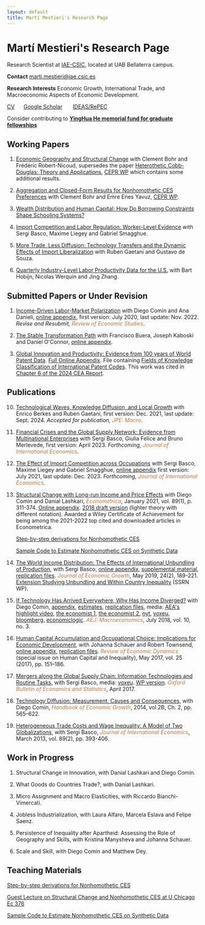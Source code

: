 ```yaml
---
layout: default
title: Martí Mestieri's Research Page
---
```

<style>
blue {
  color: #B47846;
   
}

</style>

# Martí Mestieri's Research Page
 <!-- #BFA887;  #AEBC21;
Senior Economist in the Economic Research Department at the Federal Reserve Bank of Chicago (on leave).
UPF Associate Professor and CREi Associate Researcher.
-->
Research Scientist at [IAE-CSIC](https://www.iae.csic.es/index.php?lang=ing), located at UAB Bellaterra campus.

**Contact** marti.mestieri@iae.csic.es
<!--
**Contact** marti.mestieri mestieri dot marti at gmail dot com.
-->

**Research Interests** Economic Growth, International Trade, and Macroeconomic Aspects of Economic Development.
<!--**CV** Available upon request
**Curriculum Vitae** [[pdf](https://www.dropbox.com/scl/fi/asfq1wqgbykn11m32qtmi/mestieri_cv_sept24.pdf?rlkey=g09o0sxegt0qhypn4b5stzq43&dl=0)]
-->

[CV](https://www.dropbox.com/scl/fi/49hvhu9yg5jm4z4eyeygy/mestieri_cv_sept24.pdf?rlkey=8h1g1ptjgbl00i7v8bq3mrh5e&dl=0)&nbsp; &nbsp; &nbsp;   [Google Scholar](https://scholar.google.com/citations?user=jXvJF9MAAAAJ&hl=ca) &nbsp; &nbsp; &nbsp;  [IDEAS/RePEC](https://ideas.repec.org/f/pme510.html)

Consider contributing to **[YingHua He memorial fund for graduate fellowships](https://riceconnect.rice.edu/donation/yinghua-he-memorial)**
                                                                                 
## Working Papers

1. [Economic Geography and Structural Change](https://www.dropbox.com/scl/fi/bxhfrsu67d2nd9vpth9kk/BohrMestieriRobertnicoud.pdf?rlkey=mkg3m5n697su8r34flqa146lm&dl=0) with Clement Bohr and Frédéric Robert-Nicoud, supersedes the paper [Heterothetic Cobb-Douglas: Theory and Applications](https://www.dropbox.com/s/4ib6vfi0og7ixop/bmrn_hcd.pdf?dl=0), [CEPR WP](https://cepr.org/publications/dp18077) which contains some additional results.

2. [Aggregation and Closed-Form Results
for Nonhomothetic CES Preferences](https://www.dropbox.com/scl/fi/obu49nw8d74wyeh64fc9f/BMY_closedform.pdf?rlkey=inrafvfuv22xz0z58pgb9oeqy&dl=0) with Clement Bohr and Emre Enes Yavuz, [CEPR WP](https://cepr.org/publications/dp18606).

3. [Wealth Distribution and Human Capital: How Do Borrowing Constraints Shape Schooling Systems?](https://www.dropbox.com/s/w0fc7sthxh0mhtx/mestieri_wealthdistrib_humancapital.pdf?dl=0)

4. [Import Competition and Labor Regulation: Worker-Level Evidence](https://www.dropbox.com/scl/fi/yj5s143szs60qsgupjkgs/blms_regulation.pdf?rlkey=47vw3afhl8tvhp5nufeia0kij&dl=0) with Sergi Basco, Maxime Liegey and Gabriel Smagghue.

5. [More Trade, Less Diffusion: Technology Transfers and the Dynamic Effects of Import Liberalization](https://www.dropbox.com/scl/fi/2gwulxxtmb1gbibm4lfae/gms.pdf?rlkey=fajrqes3isosboyxke0fikeog&dl=0) with Ruben Gaetani and Gustavo de Souza.

6. [Quarterly Industry-Level Labor Productivity Data for the U.S.](https://www.dropbox.com/scl/fi/gcxep9beveqbb5ob52nnx/Productivity_EP.pdf?rlkey=o5vjpc8s941lq727tf6nazi27&dl=0) with Bart Hobijn, Nicolas Werquin and Jing Zhang.


## Submitted Papers or Under Revision

1. [Income-Driven Labor-Market Polarization](https://www.dropbox.com/s/4c3ow4flycqnymd/cdm.pdf?dl=0) with Diego Comin and Ana Danieli,
    [online appendix](https://www.dropbox.com/s/cu2hv6z8u9633rb/cdm_oa.pdf?dl=0), first version: July 2020, last update: Nov. 2022. *Revise and Resubmit,<blue> Review of Economic Studies</blue>*.
    

2. [The Stable Transformation Path](https://www.dropbox.com/scl/fi/42sxsm4ahgxeh9wgcwx8x/bkmo_july24.pdf?rlkey=3p22096kggjzi6zg2mopvgoj6&dl=0)
    with Francisco Buera, Joseph Kaboski and Daniel O'Connor, 
    [online appendix](https://www.dropbox.com/scl/fi/g9fxctt7edatpbjxvptm4/bkmo_oa_july24.pdf?rlkey=re54p78yaiczlqq1ilzq8teu4&dl=0).

3. [Global Innovation and Productivity: Evidence from 100 years of World Patent Data](https://www.dropbox.com/scl/fi/3nbtp328lugkp82lrytbn/bmm.pdf?rlkey=yaw5hgq9eav4vo6c7gt74ieuv&dl=0). [Full Online Appendix](https://www.dropbox.com/s/223f712mupuij5v/bmm_oa.pdf?dl=0). File containing [Fields of Knowledge Classification of International Patent Codes](https://www.dropbox.com/s/sne8ac9t22pwcy3/Fields_of_knowledge.csv?dl=0). This work was cited in [Chapter 6 of the 2024 CEA Report](https://www.whitehouse.gov/wp-content/uploads/2024/03/ERP-2024-CHAPTER-6.pdf).



## Publications

10. [Technological Waves, Knowledge Diffusion, and Local Growth](https://www.dropbox.com/scl/fi/jzjsn0dxzx366wj47qd4d/bgm.pdf?rlkey=ac1wvsimj4y7jpmccbkpse3bf&dl=0) with Enrico Berkes and Ruben Gaetani, first version: Dec. 2021, last update: Sept. 2024. *Accepted for publication, <blue>JPE: Macro</blue>*.
  
9. [Financial Crises and the Global Supply Network: Evidence from Multinational Enterprises](https://www.dropbox.com/scl/fi/6b3lvswv3cnm98pwiyawd/BFMM_Economic_Crises_and_the_Global_Supply_Chain_rev.pdf?rlkey=szf700evtygpjqx8pji2icda0&dl=0) with Sergi Basco, Giulia Felice and Bruno Merlevede, first version: April 2023. *Forthcoming, <blue>Journal of International Economics</blue>*.
   
8. [The Effect of Import Competition across Occupations](https://www.dropbox.com/scl/fi/5atxvzy3830u57pg93v0f/blms_rev2.pdf?rlkey=02gzztb1bzbcc3db9547fk566&dl=0) with Sergi Basco, Maxime Liegey and Gabriel Smagghue, [online appendix](https://www.dropbox.com/scl/fi/r2gng6ycegyyaioicrl8g/blms_rev2_oa.pdf?rlkey=6ddy9deto2gv41qqavcrtrqu3&dl=0) first version: July 2021, last update: Dec. 2023. *Forthcoming, <blue> Journal of International Economics</blue>*.

7.  [Structural Change with Long-run Income and Price Effects](https://www.dropbox.com/s/prta8e8rul85w6i/CLM_final.pdf?dl=0)
    with Diego Comin and Danial Lashkari, 
   *<blue>Econometrica</blue>*, January 2021, vol. 89(1), p. 311-374.
    [Online appendix](https://www.dropbox.com/s/k0n1wc79z3u10ck/CLM_onlineappendix_final.pdf?dl=0). [2018 draft version](https://www.dropbox.com/s/98e9tjnx3nhlhdd/CLM_rev2.pdf?dl=0) (lighter theory with different notation). Awarded a Wiley Certificate of Achievement for being among the 2021-2022 top cited and downloaded articles in Econometrica.

      [Step-by-step derivations for Nonhomothetic CES](https://www.dropbox.com/s/b5r76pev48xo6is/nhcesstepbystep.pdf?dl=0)
   
      [Sample Code to Estimate Nonhomothetic CES on Synthetic Data](https://www.dropbox.com/s/adzdfl0najc7jc5/estimation_nhces.zip?dl=0)    

6. [The World Income Distribution: The Effects of International Unbundling of Production](https://www.dropbox.com/s/czqzvaqwtgmk5hs/BMU_rev.pdf?dl=0), with Sergi Basco, [online appendix](https://www.dropbox.com/s/sgwdn0qb2kwca8k/BMU_onlineappendix_rev.pdf?dl=0), [supplemental material](https://www.dropbox.com/s/teu5685tej9tt54/BMP3_additional_results_rev2.pdf?dl=0), [replication files](https://www.dropbox.com/s/94zy8f7iwh2yvvl/replication%20files%20bmp3.zip?dl=0). *<blue>Journal of Economic Growth</blue>*, May 2019, 24(2), 189-221.
       [Extension Studying Unbundling and Within Country Inequality](https://www.dropbox.com/s/83ty9lv2lem87y1/BM_Trade_and_within_inequality.pdf?dl=0) (SSRN WP).

5. [If Technology Has Arrived Everywhere, Why Has Income Diverged?](https://www.dropbox.com/s/l04exb9tn9zcsdt/CM_transition.pdf?dl=0) with Diego Comin, [appendix](https://www.dropbox.com/s/hpmdrvmg5bbwe0p/CM_transition_appendix.pdf?dl=0), [estimates](https://www.dropbox.com/s/y34zbbnuji9mley/CM_online_results.csv?dl=0), [replication files](https://sites.google.com/site/martimestieri/replication%20files.zip?attredirects=0&d=1), media:  [AEA's highlight video](https://www.aeaweb.org/research/technology-intensity-of-use-income-divergence),  [the economist 1](http://www.economist.com/news/briefing/21679448-pace-business-really-getting-quicker-creed-speed),  [the economist 2](https://www.economist.com/finance-and-economics/2023/07/16/your-employer-is-probably-unprepared-for-artificial-intelligence), [nyt](http://economix.blogs.nytimes.com/2013/05/10/technology-as-a-driver-of-growth-or-not/), [voxeu](http://www.voxeu.org/article/technology-and-income-dynamics-1800-2000), [bloomberg](http://www.bloomberg.com/news/2013-05-09/fed-in-2008-showed-panic-of-1907-was-excessive-cutting-research.html), [economiclogic](http://economiclogic.blogspot.com.es/2013/06/income-divergence-in-face-of-faster.html). *<blue>AEJ: Macroeconomics</blue>*, July 2018, vol. 10, no. 3.

4. [Human Capital Accumulation and Occupational Choice: Implications for Economic Development](https://www.dropbox.com/s/i9y5hhldhf8sf2z/MST_rev.pdf?dl=0), with Johanna Schauer and Robert Townsend, [online appendix](https://www.dropbox.com/s/7nmwugrvgbw5q3a/MST_rev_onlineappendix.pdf?dl=0), [replication files](https://www.dropbox.com/s/p3wkhbsmytj9rnx/MST_replication_files.zip?dl=0). *<blue>Review of Economic Dynamics</blue>* (special issue on Human Capital and Inequality), May 2017, vol. 25 (2017), pp. 151–186.

3. [Mergers along the Global Supply Chain: Information Technologies and Routine Tasks](https://www.dropbox.com/s/dbevybjgig53owv/BM_MandA.pdf?dl=0), with Sergi Basco, media: [voxeu](http://www.voxeu.org/article/ict-and-global-supply-chains). [WP version](https://www.dropbox.com/s/9zb0f8drntg5zz0/BM_MandAR.pdf?dl=0). *<blue>Oxford Bulletin of Economics and Statistics</blue>*, April 2017. 

2. [Technology Diffusion: Measurement, Causes and Consequences](https://www.dropbox.com/s/wb4t5a6jn2qkfdx/CM_chapter.pdf?dl=0), with Diego Comin, *<blue>Handbook of Economic Growth</blue>*, 2014, vol 2B, Ch. 2,  pp. 565–622.

1. [Heterogeneous Trade Costs and Wage Inequality: A Model of Two Globalizations](https://www.dropbox.com/s/ek1tnn8osqoolx3/BM2G.pdf?dl=0), with Sergi Basco, *<blue>Journal of International Economics</blue>*, March 2013, vol. 89(2), pp. 393-406.


## Work in Progress 

1. Structural Change in Innovation, with Danial Lashkari and Diego Comin.

2. What Goods do Countries Trade?, with Danial Lashkari.

3. Micro Assignment and Macro Elasticities, with Riccardo Bianchi-Vimercati.

4. Jobless Industrialization, with Laura Alfaro, Marcela Eslava and Felipe Saenz.

5. Persistence of Inequality after Apartheid: Assessing the Role of Geography and Skills, with Kristina Manysheva and Johanna Schauer.

6. Scale and Skill, with Diego Comin and Matthew Dey.
   


## Teaching Materials

[Step-by-step derivations for Nonhomothetic CES](https://www.dropbox.com/s/b5r76pev48xo6is/nhcesstepbystep.pdf?dl=0)

[Guest Lecture on Structural Change and Nonhomothetic CES at U Chicago Ec 376](https://www.dropbox.com/s/desc962vwmcdbat/structural_change_lecture.pdf?dl=0)

[Sample Code to Estimate Nonhomothetic CES on Synthetic Data](https://www.dropbox.com/s/adzdfl0najc7jc5/estimation_nhces.zip?dl=0)


